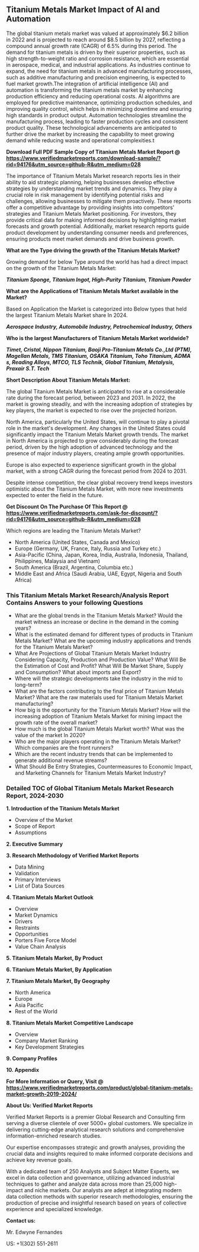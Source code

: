 <h2>Titanium Metals Market Impact of AI and Automation</h2>The global titanium metals market was valued at approximately $6.2 billion in 2022 and is projected to reach around $8.5 billion by 2027, reflecting a compound annual growth rate (CAGR) of 6.5% during this period. The demand for titanium metals is driven by their superior properties, such as high strength-to-weight ratio and corrosion resistance, which are essential in aerospace, medical, and industrial applications. As industries continue to expand, the need for titanium metals in advanced manufacturing processes, such as additive manufacturing and precision engineering, is expected to fuel market growth.The integration of artificial intelligence (AI) and automation is transforming the titanium metals market by enhancing production efficiency and reducing operational costs. AI algorithms are employed for predictive maintenance, optimizing production schedules, and improving quality control, which helps in minimizing downtime and ensuring high standards in product output. Automation technologies streamline the manufacturing process, leading to faster production cycles and consistent product quality. These technological advancements are anticipated to further drive the market by increasing the capability to meet growing demand while reducing waste and operational complexities.t</p><p id="" class=""><strong>Download Full PDF Sample Copy of Titanium Metals Market Report @ <a href="https://www.verifiedmarketreports.com/download-sample/?rid=94176&utm_source=github-R&utm_medium=028" target="_blank">https://www.verifiedmarketreports.com/download-sample/?rid=94176&utm_source=github-R&utm_medium=028</a></strong></p><p>The importance of&nbsp;Titanium Metals Market research reports lies in their ability to aid strategic planning, helping businesses develop effective strategies by understanding market trends and dynamics. They play a crucial role in risk management by identifying potential risks and challenges, allowing businesses to mitigate them proactively. These reports offer a competitive advantage by providing insights into competitors' strategies and Titanium Metals Market positioning. For investors, they provide critical data for making informed decisions by highlighting market forecasts and growth potential. Additionally, market research reports guide product development by understanding consumer needs and preferences, ensuring products meet market demands and drive business growth.</p><p><strong>What are the&nbsp;Type driving the growth of the Titanium Metals Market?</strong></p><p id="" class="">Growing demand for below Type around the world has had a direct impact on the growth of the Titanium Metals Market:</p><em><strong>Titanium Sponge, Titanium Ingot, High-Purity Titanium, Titanium Powder</strong></em></p><strong>What are the&nbsp;Applications&nbsp;of Titanium Metals Market available in the Market?</strong></p><p id="" class="">Based on Application the Market is categorized into Below types that held the largest Titanium Metals Market share In 2024.</p><em><strong>Aerospace Industry, Automobile Industry, Petrochemical Industry, Others</strong></em></p><strong>Who is the largest Manufacturers of Titanium Metals Market worldwide?</strong></p><p><em><strong>Timet, Cristal, Nippon Titanium, Baoji Pro-Titanium Metals Co.,Ltd (PTM), Magellan Metals, TMS Titanium, OSAKA Titanium, Toho Titanium, ADMA s, Reading Alloys, MTCO, TLS Technik, Global Titanium, Metalysis, Praxair S.T. Tech</strong></em></p><p id="" class=""><strong>Short Description About Titanium Metals Market:</strong></p><p>The global Titanium Metals Market is anticipated to rise at a considerable rate during the forecast period, between 2023 and 2031. In 2022, the market is growing steadily, and with the increasing adoption of strategies by key players, the market is expected to rise over the projected horizon.</p><p>North America, particularly the United States, will continue to play a pivotal role in the market's development. Any changes in the United States could significantly impact the Titanium Metals Market growth trends. The market in North America is projected to grow considerably during the forecast period, driven by the high adoption of advanced technology and the presence of major industry players, creating ample growth opportunities.</p><p>Europe is also expected to experience significant growth in the global market, with a strong CAGR during the forecast period from 2024 to 2031.</p><p>Despite intense competition, the clear global recovery trend keeps investors optimistic about the Titanium Metals Market, with more new investments expected to enter the field in the future.</p><p id="" class=""><strong>Get Discount On The Purchase Of This Report @ <a href="https://www.verifiedmarketreports.com/ask-for-discount/?rid=94176&utm_source=github-R&utm_medium=028" target="_blank">https://www.verifiedmarketreports.com/ask-for-discount/?rid=94176&utm_source=github-R&utm_medium=028</a></strong></p>Which regions are leading the Titanium Metals Market?</p><ul><li>North America (United States, Canada and Mexico)</li><li>Europe (Germany, UK, France, Italy, Russia and Turkey etc.)</li><li>Asia-Pacific (China, Japan, Korea, India, Australia, Indonesia, Thailand, Philippines, Malaysia and Vietnam)</li><li>South America (Brazil, Argentina, Columbia etc.)</li><li>Middle East and Africa (Saudi Arabia, UAE, Egypt, Nigeria and South Africa)</li></ul><h3 id="" class="">This Titanium Metals Market Research/Analysis Report Contains Answers to your following Questions</h3><ul><li>What are the global trends in the Titanium Metals Market? Would the market witness an increase or decline in the demand in the coming years?</li><li>What is the estimated demand for different types of products in Titanium Metals Market? What are the upcoming industry applications and trends for the Titanium Metals Market?</li><li>What Are Projections of Global Titanium Metals Market Industry Considering Capacity, Production and Production Value? What Will Be the Estimation of Cost and Profit? What Will Be Market Share, Supply and Consumption? What about imports and Export?</li><li>Where will the strategic developments take the industry in the mid to long-term?</li><li>What are the factors contributing to the final price of Titanium Metals Market? What are the raw materials used for Titanium Metals Market manufacturing?</li><li>How big is the opportunity for the Titanium Metals Market? How will the increasing adoption of Titanium Metals Market for mining impact the growth rate of the overall market?</li><li>How much is the global Titanium Metals Market worth? What was the value of the market In 2020?</li><li>Who are the major players operating in the Titanium Metals Market? Which companies are the front runners?</li><li>Which are the recent industry trends that can be implemented to generate additional revenue streams?</li><li>What Should Be Entry Strategies, Countermeasures to Economic Impact, and Marketing Channels for Titanium Metals Market Industry?</li></ul><h3 id="" class="">Detailed TOC of Global Titanium Metals Market Research Report, 2024-2030</h3><p id="" class=""><strong>1. Introduction of the Titanium Metals Market</strong></p><ul><li>Overview of the Market</li><li>Scope of Report</li><li>Assumptions</li></ul><p id="" class=""><strong>2. Executive Summary</strong></p><p id="" class=""><strong>3. Research Methodology of Verified Market Reports</strong></p><ul><li>Data Mining</li><li>Validation</li><li>Primary Interviews</li><li>List of Data Sources</li></ul><p id="" class=""><strong>4. Titanium Metals Market Outlook</strong></p><ul><li>Overview</li><li>Market Dynamics</li><li>Drivers</li><li>Restraints</li><li>Opportunities</li><li>Porters Five Force Model</li><li>Value Chain Analysis</li></ul><p id="" class=""><strong>5. Titanium Metals Market, By Product</strong></p><p id="" class=""><strong>6. Titanium Metals Market, By Application</strong></p><p id="" class=""><strong>7. Titanium Metals Market, By Geography</strong></p><ul><li>North America</li><li>Europe</li><li>Asia Pacific</li><li>Rest of the World</li></ul><p id="" class=""><strong>8. Titanium Metals Market Competitive Landscape</strong></p><ul><li>Overview</li><li>Company Market Ranking</li><li>Key Development Strategies</li></ul><p id="" class=""><strong>9. Company Profiles</strong></p><p id="" class=""><strong>10. Appendix</strong></p><p id="" class=""><strong>For More Information or Query, Visit @ <a href="https://www.verifiedmarketreports.com/product/global-titanium-metals-market-growth-2019-2024/" target="_blank">https://www.verifiedmarketreports.com/product/global-titanium-metals-market-growth-2019-2024/</a></strong></p><p id="" class=""><strong>About Us: Verified Market Reports</strong></p><p id="" class="">Verified Market Reports is a premier Global Research and Consulting firm serving a diverse clientele of over 5000+ global customers. We specialize in delivering cutting-edge analytical research solutions and comprehensive information-enriched research studies.</p><p id="" class="">Our expertise encompasses strategic and growth analyses, providing the crucial data and insights required to make informed corporate decisions and achieve key revenue goals.</p><p id="" class="">With a dedicated team of 250 Analysts and Subject Matter Experts, we excel in data collection and governance, utilizing advanced industrial techniques to gather and analyze data across more than 25,000 high-impact and niche markets. Our analysts are adept at integrating modern data collection methods with superior research methodologies, ensuring the production of precise and insightful research based on years of collective experience and specialized knowledge.</p><p id="" class=""><strong>Contact us:</strong></p><p id="" class="">Mr. Edwyne Fernandes</p><p id="" class="">US: +1(302) 551-2611</p>